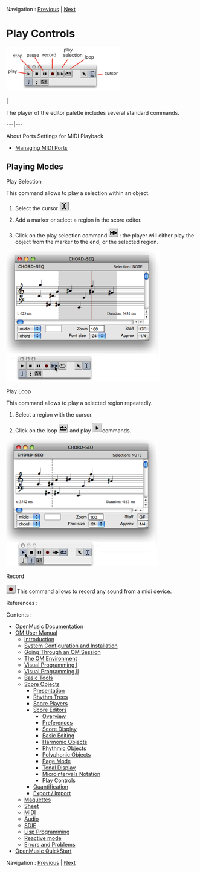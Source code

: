 Navigation : [Previous](Editor-Microintervals "page
précédente\(Microintervals Notation\)") | [Next](Quantification
"Next\(Quantification\)")


# Play Controls

![](../res/player.png)

|

The player of the editor palette includes several standard commands.  
  
---|---  
  
About Ports Settings for MIDI Playback

  * [Managing MIDI Ports](MIDI-Ports)

## Playing Modes

Play Selection

This command allows to play a selection within an object.

  1. Select the cursor ![](../res/curs1_icon.png) .

  2. Add a marker or select a region in the score editor.

  3. Click on the play selection command ![](../res/playsel_icon.png) : the player will either play the object from the marker to the end, or the selected region.

![](../res/player1.png)

Play Loop

This command allows to play a selected region repeatedly.

  1. Select a region with the cursor.

  2. Click on the loop ![](../res/playloop_icon.png) and play ![](../res/play_icon.png)commands.

![](../res/player2.png)

Record

![](../res/recordcurs_icon.png) This command allows to record any sound from a
midi device.

References :

Contents :

  * [OpenMusic Documentation](OM-Documentation)
  * [OM User Manual](OM-User-Manual)
    * [Introduction](00-Contents)
    * [System Configuration and Installation](Installation)
    * [Going Through an OM Session](Goingthrough)
    * [The OM Environment](Environment)
    * [Visual Programming I](BasicVisualProgramming)
    * [Visual Programming II](AdvancedVisualProgramming)
    * [Basic Tools](BasicObjects)
    * [Score Objects](ScoreObjects)
      * [Presentation](Score-Objects-Intro)
      * [Rhythm Trees](RT)
      * [Score Players](ScorePlayer)
      * [Score Editors](ScoreEditors)
        * [Overview](Editor-Overview)
        * [Preferences](Editors-Prefs)
        * [Score Display](Editor-Display)
        * [Basic Editing](Editor-Basics)
        * [Harmonic Objects](Harmonic-Obj-Editor)
        * [Rhythmic Objects](Editor-Rhythm)
        * [Polyphonic Objects](Poly-Multi-Editor)
        * [Page Mode](Editor-PageMode)
        * [Tonal Display](Editor-Tonality)
        * [Microintervals Notation](Editor-Microintervals)
        * Play Controls
      * [Quantification](Quantification)
      * [Export / Import](ImportExport)
    * [Maquettes](Maquettes)
    * [Sheet](Sheet)
    * [MIDI](MIDI)
    * [Audio](Audio)
    * [SDIF](SDIF)
    * [Lisp Programming](Lisp)
    * [Reactive mode](Reactive)
    * [Errors and Problems](errors)
  * [OpenMusic QuickStart](QuickStart-Chapters)

Navigation : [Previous](Editor-Microintervals "page
précédente\(Microintervals Notation\)") | [Next](Quantification
"Next\(Quantification\)")

